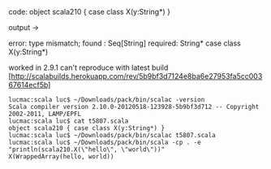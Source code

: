 code:
object scala210 {
  case class X(y:String*)
}

output ->

error: type mismatch;
found   : Seq[String]
required: String*
case class X(y:String*)

worked in 2.9.1
can't reproduce with latest build [http://scalabuilds.herokuapp.com/rev/5b9bf3d7124e8ba6e27953fa5cc00367614ecf5b]

```
lucmac:scala luc$ ~/Downloads/pack/bin/scalac -version
Scala compiler version 2.10.0-20120518-123928-5b9bf3d712 -- Copyright 2002-2011, LAMP/EPFL
lucmac:scala luc$ cat t5807.scala 
object scala210 { case class X(y:String*) }
lucmac:scala luc$ ~/Downloads/pack/bin/scalac t5807.scala 
lucmac:scala luc$ ~/Downloads/pack/bin/scala -cp . -e "println(scala210.X(\"hello\", \"world\"))"
X(WrappedArray(hello, world))
```
